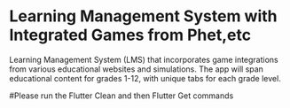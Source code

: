 # Learning Management System with Integrated Games from Phet,etc
Learning Management System (LMS) that incorporates game integrations from various educational websites and simulations. The app will span educational content for grades 1-12, with unique tabs for each grade level.

#Please run the Flutter Clean and then Flutter Get commands
